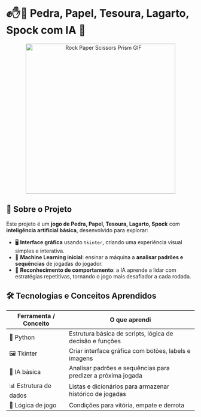 # ✊✋🖖 Pedra, Papel, Tesoura, Lagarto, Spock com IA 🤖

<p align="center">
  <img src="https://media3.giphy.com/media/v1.Y2lkPTc5MGI3NjExeWljamF1aXI1OHc3dXp4aTl6cmMweTI4dm5qcXc3aDE1cDJtMmQweCZlcD12MV9pbnRlcm5hbF9naWZfYnlfaWQmY3Q9Zw/gox3GChzdpFsuBJUAT/giphy.gif" width="400" alt="Rock Paper Scissors Prism GIF">
</p>

###

## 🧩 Sobre o Projeto

Este projeto é um **jogo de Pedra, Papel, Tesoura, Lagarto, Spock** com **inteligência artificial básica**, desenvolvido para explorar:

- 🖥️ **Interface gráfica** usando `tkinter`, criando uma experiência visual simples e interativa.  
- 🤖 **Machine Learning inicial**: ensinar a máquina a **analisar padrões e sequências** de jogadas do jogador.  
- 🧠 **Reconhecimento de comportamento**: a IA aprende a lidar com estratégias repetitivas, tornando o jogo mais desafiador a cada rodada.  


###

## 🛠️ Tecnologias e Conceitos Aprendidos

| Ferramenta / Conceito | O que aprendi |
|----------------------|---------------|
| 🐍 Python            | Estrutura básica de scripts, lógica de decisão e funções |
| 🖼️ Tkinter           | Criar interface gráfica com botões, labels e imagens |
| 🤖 IA básica          | Analisar padrões e sequências para predizer a próxima jogada |
| 📊 Estrutura de dados | Listas e dicionários para armazenar histórico de jogadas |
| 🎯 Lógica de jogo      | Condições para vitória, empate e derrota |
